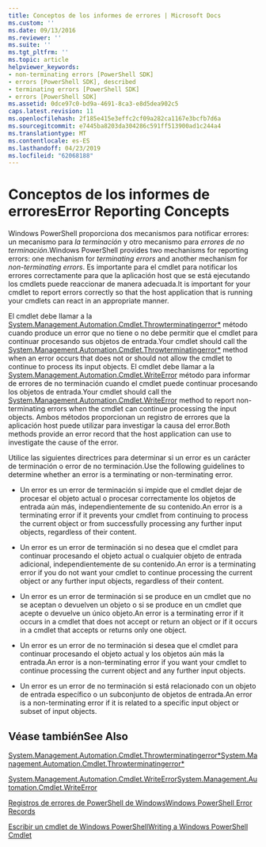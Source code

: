 ```yaml
---
title: Conceptos de los informes de errores | Microsoft Docs
ms.custom: ''
ms.date: 09/13/2016
ms.reviewer: ''
ms.suite: ''
ms.tgt_pltfrm: ''
ms.topic: article
helpviewer_keywords:
- non-terminating errors [PowerShell SDK]
- errors [PowerShell SDK], described
- terminating errors [PowerShell SDK]
- errors [PowerShell SDK]
ms.assetid: 0dce97c0-bd9a-4691-8ca3-e8d5dea902c5
caps.latest.revision: 11
ms.openlocfilehash: 2f185e415e3effc2cf09a282ca1167e3bcfb7d6a
ms.sourcegitcommit: e7445ba8203da304286c591ff513900ad1c244a4
ms.translationtype: MT
ms.contentlocale: es-ES
ms.lasthandoff: 04/23/2019
ms.locfileid: "62068188"
---
```

# <a name="error-reporting-concepts"></a><span data-ttu-id="9d7e5-102">Conceptos de los informes de errores</span><span class="sxs-lookup"><span data-stu-id="9d7e5-102">Error Reporting Concepts</span></span>

<span data-ttu-id="9d7e5-103">Windows PowerShell proporciona dos mecanismos para notificar errores: un mecanismo para *la terminación* y otro mecanismo para *errores de no terminación*.</span><span class="sxs-lookup"><span data-stu-id="9d7e5-103">Windows PowerShell provides two mechanisms for reporting errors: one mechanism for *terminating errors* and another mechanism for *non-terminating errors*.</span></span> <span data-ttu-id="9d7e5-104">Es importante para el cmdlet para notificar los errores correctamente para que la aplicación host que se está ejecutando los cmdlets puede reaccionar de manera adecuada.</span><span class="sxs-lookup"><span data-stu-id="9d7e5-104">It is important for your cmdlet to report errors correctly so that the host application that is running your cmdlets can react in an appropriate manner.</span></span>

<span data-ttu-id="9d7e5-105">El cmdlet debe llamar a la [System.Management.Automation.Cmdlet.Throwterminatingerror\*](/dotnet/api/System.Management.Automation.Cmdlet.ThrowTerminatingError) método cuando produce un error que no tiene o no debe permitir que el cmdlet para continuar procesando sus objetos de entrada.</span><span class="sxs-lookup"><span data-stu-id="9d7e5-105">Your cmdlet should call the [System.Management.Automation.Cmdlet.Throwterminatingerror\*](/dotnet/api/System.Management.Automation.Cmdlet.ThrowTerminatingError) method when an error occurs that does not or should not allow the cmdlet to continue to process its input objects.</span></span> <span data-ttu-id="9d7e5-106">El cmdlet debe llamar a la [System.Management.Automation.Cmdlet.WriteError](/dotnet/api/System.Management.Automation.Cmdlet.WriteError) método para informar de errores de no terminación cuando el cmdlet puede continuar procesando los objetos de entrada.</span><span class="sxs-lookup"><span data-stu-id="9d7e5-106">Your cmdlet should call the [System.Management.Automation.Cmdlet.WriteError](/dotnet/api/System.Management.Automation.Cmdlet.WriteError) method to report non-terminating errors when the cmdlet can continue processing the input objects.</span></span> <span data-ttu-id="9d7e5-107">Ambos métodos proporcionan un registro de errores que la aplicación host puede utilizar para investigar la causa del error.</span><span class="sxs-lookup"><span data-stu-id="9d7e5-107">Both methods provide an error record that the host application can use to investigate the cause of the error.</span></span>

<span data-ttu-id="9d7e5-108">Utilice las siguientes directrices para determinar si un error es un carácter de terminación o error de no terminación.</span><span class="sxs-lookup"><span data-stu-id="9d7e5-108">Use the following guidelines to determine whether an error is a terminating or non-terminating error.</span></span>

- <span data-ttu-id="9d7e5-109">Un error es un error de terminación si impide que el cmdlet dejar de procesar el objeto actual o procesar correctamente los objetos de entrada aún más, independientemente de su contenido.</span><span class="sxs-lookup"><span data-stu-id="9d7e5-109">An error is a terminating error if it prevents your cmdlet from continuing to process the current object or from successfully processing any further input objects, regardless of their content.</span></span>

- <span data-ttu-id="9d7e5-110">Un error es un error de terminación si no desea que el cmdlet para continuar procesando el objeto actual o cualquier objeto de entrada adicional, independientemente de su contenido.</span><span class="sxs-lookup"><span data-stu-id="9d7e5-110">An error is a terminating error if you do not want your cmdlet to continue processing the current object or any further input objects, regardless of their content.</span></span>

- <span data-ttu-id="9d7e5-111">Un error es un error de terminación si se produce en un cmdlet que no se aceptan o devuelven un objeto o si se produce en un cmdlet que acepte o devuelve un único objeto.</span><span class="sxs-lookup"><span data-stu-id="9d7e5-111">An error is a terminating error if it occurs in a cmdlet that does not accept or return an object or if it occurs in a cmdlet that accepts or returns only one object.</span></span>

- <span data-ttu-id="9d7e5-112">Un error es un error de no terminación si desea que el cmdlet para continuar procesando el objeto actual y los objetos aún más la entrada.</span><span class="sxs-lookup"><span data-stu-id="9d7e5-112">An error is a non-terminating error if you want your cmdlet to continue processing the current object and any further input objects.</span></span>

- <span data-ttu-id="9d7e5-113">Un error es un error de no terminación si está relacionado con un objeto de entrada específico o un subconjunto de objetos de entrada.</span><span class="sxs-lookup"><span data-stu-id="9d7e5-113">An error is a non-terminating error if it is related to a specific input object or subset of input objects.</span></span>

## <a name="see-also"></a><span data-ttu-id="9d7e5-114">Véase también</span><span class="sxs-lookup"><span data-stu-id="9d7e5-114">See Also</span></span>

[<span data-ttu-id="9d7e5-115">System.Management.Automation.Cmdlet.Throwterminatingerror\*</span><span class="sxs-lookup"><span data-stu-id="9d7e5-115">System.Management.Automation.Cmdlet.Throwterminatingerror\*</span></span>](/dotnet/api/System.Management.Automation.Cmdlet.ThrowTerminatingError)

[<span data-ttu-id="9d7e5-116">System.Management.Automation.Cmdlet.WriteError</span><span class="sxs-lookup"><span data-stu-id="9d7e5-116">System.Management.Automation.Cmdlet.WriteError</span></span>](/dotnet/api/System.Management.Automation.Cmdlet.WriteError)

[<span data-ttu-id="9d7e5-117">Registros de errores de PowerShell de Windows</span><span class="sxs-lookup"><span data-stu-id="9d7e5-117">Windows PowerShell Error Records</span></span>](./windows-powershell-error-records.md)

[<span data-ttu-id="9d7e5-118">Escribir un cmdlet de Windows PowerShell</span><span class="sxs-lookup"><span data-stu-id="9d7e5-118">Writing a Windows PowerShell Cmdlet</span></span>](./writing-a-windows-powershell-cmdlet.md)
